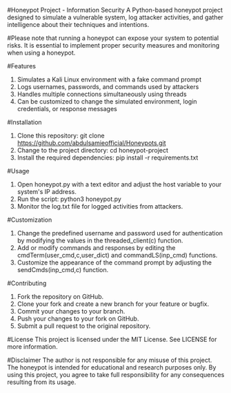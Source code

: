 #Honeypot Project - Information Security
A Python-based honeypot project designed to simulate a vulnerable system, log attacker activities, and gather intelligence about their techniques and intentions.

#Please note that running a honeypot can expose your system to potential risks. It is essential to implement proper security measures and monitoring when using a honeypot.

#Features
  1. Simulates a Kali Linux environment with a fake command prompt
  2. Logs usernames, passwords, and commands used by attackers
  3. Handles multiple connections simultaneously using threads
  4. Can be customized to change the simulated environment, login credentials, or response messages
 
#Installation
  1. Clone this repository: 
    git clone https://github.com/abdulsamieofficial/Honeypots.git
  2. Change to the project directory:
    cd honeypot-project
  3. Install the required dependencies:
    pip install -r requirements.txt

#Usage
  1. Open honeypot.py with a text editor and adjust the host variable to your system's IP address.
  2. Run the script:
    python3 honeypot.py
  3. Monitor the log.txt file for logged activities from attackers.
  
#Customization
  1. Change the predefined username and password used for authentication by modifying the values in the threaded_client(c) function.
  2. Add or modify commands and responses by editing the cmdTerm(user_cmd,c,user_dict) and commandLS(inp_cmd) functions.
  3. Customize the appearance of the command prompt by adjusting the sendCmds(inp_cmd,c) function. 
  
#Contributing
  1. Fork the repository on GitHub.
  2. Clone your fork and create a new branch for your feature or bugfix.
  3. Commit your changes to your branch.
  4. Push your changes to your fork on GitHub.
  5. Submit a pull request to the original repository.  
 
#License
This project is licensed under the MIT License. See LICENSE for more information.

#Disclaimer
The author is not responsible for any misuse of this project. The honeypot is intended for educational and research purposes only. By using this project, you agree to take full responsibility for any consequences resulting from its usage.

